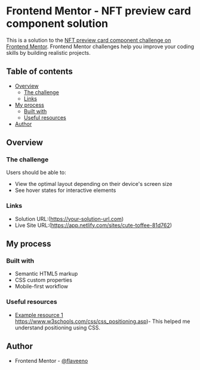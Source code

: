 # Frontend Mentor - NFT preview card component solution

This is a solution to the [NFT preview card component challenge on Frontend Mentor](https://www.frontendmentor.io/challenges/nft-preview-card-component-SbdUL_w0U). Frontend Mentor challenges help you improve your coding skills by building realistic projects. 

## Table of contents

- [Overview](#overview)
  - [The challenge](#the-challenge)
  - [Links](#links)
- [My process](#my-process)
  - [Built with](#built-with)
  - [Useful resources](#useful-resources)
- [Author](#author)


## Overview

### The challenge

Users should be able to:

- View the optimal layout depending on their device's screen size
- See hover states for interactive elements



### Links

- Solution URL:(https://your-solution-url.com)
- Live Site URL:(https://app.netlify.com/sites/cute-toffee-81d762)

## My process

### Built with

- Semantic HTML5 markup
- CSS custom properties
- Mobile-first workflow





### Useful resources

- [Example resource 1]() https://www.w3schools.com/css/css_positioning.asp)- This helped me understand positioning using CSS.


## Author

- Frontend Mentor - [@flaveeno](https://www.frontendmentor.io/profile/flaveeno)



